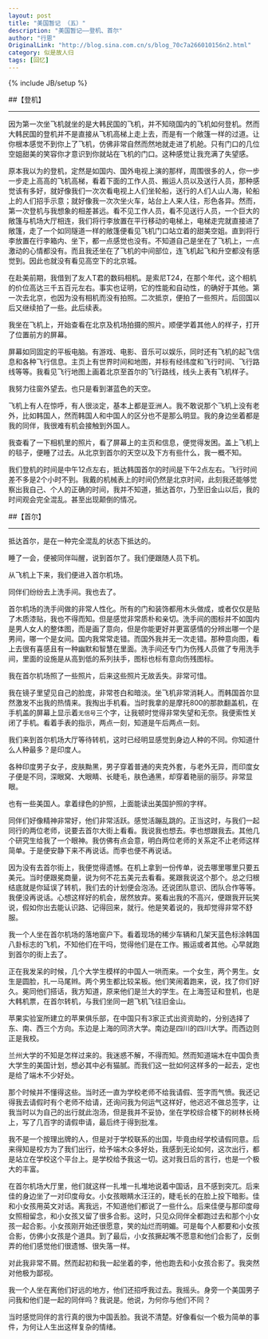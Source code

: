 ```yaml
---
layout: post
title: "美国暂记 （五）"
description: "美国暂记——登机、首尔"
author: "行恩"
OriginalLink: "http://blog.sina.com.cn/s/blog_70c7a266010156n2.html"
category: 似是故人归
tags: [回忆]
---
```

{% include JB/setup %}

##【登机】

---
因为第一次坐飞机就坐的是大韩民国的飞机，并不知晓国内的飞机如何登机。然而大韩民国的登机并不是直接从飞机高梯上走上去，而是有一个敞篷一样的过道。让你根本感觉不到你上了飞机，仿佛非常自然而然地就走进了机舱。只有门口的几位空姐甜美的笑容你才意识到你就站在飞机的门口。这种感觉让我充满了失望感。

原本我以为的登机，定然是如国内、国外电视上演的那样，周围很多的人，你一步一步走上高高的飞机高梯，看着下面的工作人员、搬运人员以及送行人员，那种感觉该有多好，就好像我们一次次看电视上人们坐轮船，送行的人们人山人海，轮船上的人们招手示意；就好像我一次次坐火车，站台上人来人往，形色各异。然而，第一次登机与我想象的相差甚远。看不见工作人员，看不见送行人员，一个巨大的敞篷与机场大厅相连，我们将行李放置在平行移动的电梯上，电梯走完就直接进了敞篷，走了一个如同隧道一样的敞篷便看见飞机门口站立着的甜美空姐。直到将行李放置在行李箱内、坐下，都一点感觉也没有。不知道自己是坐在了飞机上，一点激动的心情都没有。而且我还坐在了飞机的中间部位，连飞机起飞和升空都没有感觉到。因此也就没有看见高空下的北京城。

在赴美前期，我借到了友人T君的数码相机。是索尼T24，在那个年代，这个相机的价位高达三千五百元左右。事实也证明，它的性能和自动性，的确好于其他。第一次去北京，也因为没有相机而没有拍照。二次抵京，便拍了一些照片。后回国以后又继续拍了一些。此后续表。

我坐在飞机上，开始查看在北京及机场拍摄的照片。顺便学着其他人的样子，打开了位置前方的屏幕。

屏幕如同固定的平板电脑。有游戏、电影、音乐可以娱乐，同时还有飞机的起飞信息和各种飞行信息。主页上有世界时间和地图，并标有经纬度和飞行时间、飞行路线等等。我看见飞行地图上画着北京至首尔的飞行路线，线头上表有飞机样子。

我努力往窗外望去。也只是看到湛蓝色的天空。

飞机上有人在惊呼，有人很淡定，基本上都是亚洲人。我不敢说那个飞机上没有老外，比如韩国人，然而韩国人和中国人的区分也不是那么明显。我的身边坐着都是我的同伴，我很难有机会接触到外国人。

我查看了一下相机里的照片，看了屏幕上的主页和信息，便觉得发困。盖上飞机上的毯子，便睡了过去。从北京到首尔的天空以及下方有些什么，我一概不知。

我们登机的时间是中午12点左右，抵达韩国首尔的时间是下午2点左右。飞行时间差不多是2个小时不到。我戴的机械表上的时间仍然是北京时间，此刻我还能够觉察出我自己、个人的正确的时间，我并不知道，抵达首尔，乃至旧金山以后，我的时间观会完全混乱。甚至出现颠倒的情况。

##【首尔】

---

抵达首尔，是在一种完全混乱的状态下抵达的。

睡了一会，便被同伴叫醒，说到首尔了。我们便跟随人员下机。

从飞机上下来，我们便进入首尔机场。

同伴们纷纷去上洗手间。我也去了。

首尔机场的洗手间做的非常人性化。所有的门和装饰都用木头做成，或者仅仅是贴了木质漆贴，我也不得而知。但是感觉非常质朴和亲切。洗手间的图标并不如国内是男人女人的整体图，而是画了意向，但是你能更好并更富感情的分辨出哪一个是男间，哪一个是女间。国内我常常走错。而国外我并无一次走错。那种意向图，看上去很有喜感且有一种幽默和智慧在里面。洗手间还专门为伤残人员做了专用洗手间，里面的设施是从高到低的系列扶手，图标也标有意向伤残图标。

我在首尔机场照了一些照片，后来这些照片无故丢失。非常可惜。

我在镜子里望见自己的脸庞，非常苍白和暗淡。坐飞机非常消耗人。而韩国首尔显然激发不出我的热情来。我掏出手机看。当时我拿的是摩托800的那款翻盖机，在手机盖的屏幕上显示着`无信号`三个字，让我顿时觉得非常失望和无奈。我便索性关闭了手机。看着手表的指示，两点一刻，知道是午后两点一刻。

我们来到首尔机场大厅等待转机，这时已经明显感觉到身边人种的不同。你知道什么人种最多？是印度人。

各种印度男子女子，皮肤黝黑，男子穿着普通的夹克外套，与老外无异，而印度女子便是不同，深眼窝、大眼睛、长睫毛，肤色通黑，却穿着艳丽的丽莎。非常显眼。

也有一些美国人。拿着绿色的护照，上面能读出美国护照的字样。

同伴们好像精神非常好，他们非常活跃。感觉活蹦乱跳的。正当这时，与我们一起同行的两位老师，说要去首尔大街上看看。我说我也想去。李也想跟我去。其他几个研究生给我了一个眼神。我仿佛有点会意，明白两位老师的关系定不止老师这样简单。于是便安静下来不再说话。而李也便不再说话。

因为没有去首尔街上，我便觉得遗憾。在机上拿到一份传单，说去哪里哪里只要五美元。当时便跟冕商量，说为何不花五美元去看看。冕跟我说这个那个。总之归根结底就是你延误了转机，我们去的计划便会泡汤。还说团队意识、团队合作等等。我便没再说话。心想这样好的机会，居然放弃。冕看出我的不高兴，便跟我开玩笑说，假如你出去能认识路、记得回来，就行。他是笑着说的，我却觉得非常不舒服。

我一个人坐在首尔机场的落地窗户下。看着现场的稀少车辆和几架天蓝色标涂韩国八卦标志的飞机，不知他们在干吗，觉得他们是在工作。搬运或者其他。心早就跑到首尔的街上去了。

正在我发呆的时候，几个大学生模样的中国人一哄而来。一个女生，两个男生。女生是圆脸，扎一马尾辫。两个男生都比较呆板。他们笑闹着跑来，说，找了你们好久。冕同他们搭话，我方知道，原来他们是兰大的学生。在上海签证和登机，也是大韩机票，在首尔转机，与我们坐同一趟飞机飞往旧金山。

苹果实验室所建立的苹果俱乐部，在中国只有3家正式出资资助的，分别选择了东、南、西三个方向。东边是上海的同济大学。南边是四川的四川大学。而西边则正是我校。

兰州大学的不知是怎样过来的。我迷惑不解，不得而知。然而知道端木在中国负责大学生的美国计划，想必其中必有猫腻。而我们这一批如何这样多的一起去，定也是给了端木不少好处。

那个时候并不懂得这些。当时还一直为学校老师不给我请假、签字而气愤。我还记得我去请假时有个老师不给请，还询问我为何运气这样好，他迟迟不做总签字，让我当时以为自己的出行就此泡汤，但是我并不妥协，坐在学校综合楼下的树林长椅上，写了几百字的请假申请，最后终于得到批准。

我不是一个按理出牌的人，但是对于学校联系的出国，毕竟由经学校请假同意。后来得知是校方为了我们出行，给予端木众多好处，我感到无论如何，这次出行，都是站立在学校这个平台上。是学校给予我这一切。这对我日后的言行，也是一个极大的丰富。

在首尔机场大厅里，他们就这样一扎堆一扎堆地说着中国话，且不感到突兀。后来佳的身边坐了一对印度母女。小女孩眼睛水汪汪的，睫毛长的在脸上投下暗影。佳和小女孩用英文对话。离我远，不知道他们都说了一些什么。后来佳便与那印度母女照相留念，和小女孩又留了很多合影。这时，只见众同伴全都跑过去和那个小女孩一起合影。小女孩刚开始还很愿意，笑的灿烂而明媚。可是每个人都要和小女孩合影，仿佛小女孩是个道具。到了最后，小女孩撅起嘴不愿意和他们合影了，反倒弄的他们感觉他们很遗憾、很失落一样。

对此我非常不屑。然而起初和我一起坐着的李，他也跑去和小女孩合影了。我突然对他极为鄙视。

我一个人坐在离他们好远的地方，他们还招呼我过去。我摇头。身旁一个美国男子问我和他们是一起的同伴吗？我说是。他说，为何你与他们不同？

当时感觉同伴的言行真的很为中国丢脸。我说不清楚。好像看似一个极为简单的事件，为何让人生出这样复杂的情绪。

